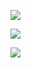 

![](https://i.imgur.com/NDhfs0n.png)

![](https://i.imgur.com/gZoVbkV.png)

![](https://i.imgur.com/IAWZRnf.png)
